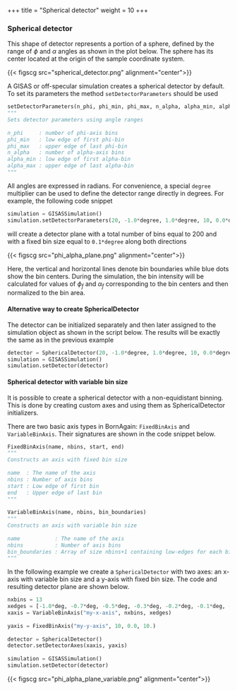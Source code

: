 +++
title = "Spherical detector"
weight = 10
+++

### Spherical detector

This shape of detector represents a portion of a sphere, defined by the range of $\phi$ and $\alpha$ angles as shown in the plot below. The sphere has its center located at the origin of the sample coordinate system.

{{< figscg src="spherical_detector.png" alignment="center">}}

A GISAS or off-specular simulation creates a spherical detector by default. To set its parameters the method `setDetectorParameters` should be used

```python
setDetectorParameters(n_phi, phi_min, phi_max, n_alpha, alpha_min, alpha_max)
"""
Sets detector parameters using angle ranges
 
n_phi     : number of phi-axis bins
phi_min   : low edge of first phi-bin
phi_max   : upper edge of last phi-bin
n_alpha   : number of alpha-axis bins
alpha_min : low edge of first alpha-bin
alpha_max : upper edge of last alpha-bin
"""
```

All angles are expressed in radians. For convenience, a special `degree` multiplier can be used to define the detector range directly in degrees. For example, the following code snippet

```python
simulation = GISASSimulation()
simulation.setDetectorParameters(20, -1.0*degree, 1.0*degree, 10, 0.0*degree, 1.0*degree)
```

will create a detector plane with a total number of bins equal to 200 and with a fixed bin size equal to `0.1*degree` along both directions

{{< figscg src="phi_alpha_plane.png" alignment="center">}}

Here, the vertical and horizontal lines denote bin boundaries while blue dots show the bin centers. During the simulation, the bin intensity will be calculated for values of $\phi_f$ and $\alpha_f$ corresponding to the bin centers and then normalized to the bin area.

#### Alternative way to create SphericalDetector

The detector can be initialized separately and then later assigned to the simulation object as shown in the script below. The results will be exactly the same as in the previous example

```python	
detector = SphericalDetector(20, -1.0*degree, 1.0*degree, 10, 0.0*degree, 1.0*degree)
simulation = GISASSimulation()
simulation.setDetector(detector)
```

#### Spherical detector with variable bin size

It is possible to create a spherical detector with a non-equidistant binning. This is done by creating custom axes and using them as SphericalDetector initializers.

There are two basic axis types in BornAgain: `FixedBinAxis` and `VariableBinAxis`. Their signatures are shown in the code snippet below.

```python
FixedBinAxis(name, nbins, start, end)
"""
Constructs an axis with fixed bin size
 
name  : The name of the axis
nbins : Number of axis bins
start : Low edge of first bin
end   : Upper edge of last bin
"""
 
VariableBinAxis(name, nbins, bin_boundaries)
"""
Constructs an axis with variable bin size
 
name           : The name of the axis
nbins          : Number of axis bins
bin_boundaries : Array of size nbins+1 containing low-edges for each bin and upper edge of last bin.
"""
```

In the following example we create a `SphericalDetector` with two axes: an x-axis with variable bin size and a y-axis with fixed bin size. The code and resulting detector plane are shown below.

```python
nxbins = 13
xedges = [-1.0*deg, -0.7*deg, -0.5*deg, -0.3*deg, -0.2*deg, -0.1*deg, -0.025*deg, 0.025*deg, 0.1*deg, 0.2*deg, 0.3*deg, 0.5*deg, 0.7*deg, 1.0*deg]
xaxis = VariableBinAxis("my-x-axis", nxbins, xedges)
 
yaxis = FixedBinAxis("my-y-axis", 10, 0.0, 10.)
 
detector = SphericalDetector()
detector.setDetectorAxes(xaxis, yaxis)
 
simulation = GISASSimulation()
simulation.setDetector(detector)
```

{{< figscg src="phi_alpha_plane_variable.png" alignment="center">}}
